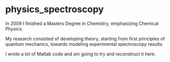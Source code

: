 # physics_spectroscopy

In 2009 I finished a Masters Degree in Chemistry, emphasizing Chemical Physics.

My research consisted of developing theory, starting from first principles of quantum mechanics, towards modeling experimental spectroscopy results.

I wrote a lot of Matlab code and am going to try and reconstruct it here.
